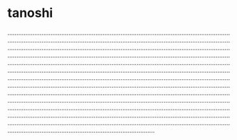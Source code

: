 # tanoshi
..............................................................................................................................................................................................................................................................................................................................................................................................................................................................................................................................................................................................................................................................................................................................................................................................................................................................................................................................................................................................................................................................................................................................................................................................................................................................................................................................................................................................................................................................................................................................................................................................................................................................................................................................................................